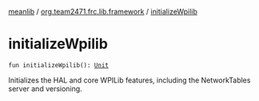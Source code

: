 [meanlib](../index.md) / [org.team2471.frc.lib.framework](index.md) / [initializeWpilib](./initialize-wpilib.md)

# initializeWpilib

`fun initializeWpilib(): `[`Unit`](https://kotlinlang.org/api/latest/jvm/stdlib/kotlin/-unit/index.html)

Initializes the HAL and core WPILib features, including the NetworkTables server and versioning.


